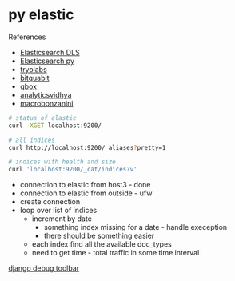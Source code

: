 # py elastic

References
 * [Elasticsearch DLS](https://elasticsearch-dsl.readthedocs.io/en/latest/)
 * [Elasticsearch py](https://elasticsearch-py.readthedocs.io/en/master/)
 * [tryolabs](https://tryolabs.com/blog/2015/02/17/python-elasticsearch-first-steps/)
 * [bitquabit](https://bitquabit.com/post/having-fun-python-and-elasticsearch-part-1/)
 * [qbox](https://qbox.io/blog/python-scripts-interact-elasticsearch-examples)
 * [analyticsvidhya](https://www.analyticsvidhya.com/blog/2017/05/beginners-guide-to-data-exploration-using-elastic-search-and-kibana/)
 * [macrobonzanini](https://marcobonzanini.com/2015/02/02/how-to-query-elasticsearch-with-python/)


```bash
# status of elastic
curl -XGET localhost:9200/

# all indices
curl http://localhost:9200/_aliases?pretty=1 

# indices with health and size
curl 'localhost:9200/_cat/indices?v'

```


* connection to elastic from host3 - done
* connection to elastic from outside - ufw
* create connection
* loop over list of indices 
  * increment by date
    * something index missing for a date - handle exeception
    * there should be something easier
  * each index find all the available doc_types
  * need to get time - total traffic in some time interval

 
[django debug toolbar](https://github.com/Benoss/django-elasticsearch-debug-toolbar)
